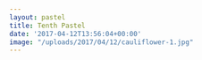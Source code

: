 ```yaml
---
layout: pastel
title: Tenth Pastel
date: '2017-04-12T13:56:04+00:00'
image: "/uploads/2017/04/12/cauliflower-1.jpg"
---
```

